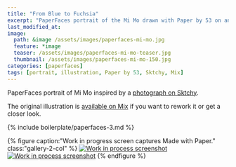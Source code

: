 ```yaml
---
title: "From Blue to Fuchsia"
excerpt: "PaperFaces portrait of the Mi Mo drawn with Paper by 53 on an iPad."
last_modified_at: 
image: 
  path: &image /assets/images/paperfaces-mi-mo.jpg 
  feature: *image
  teaser: /assets/images/paperfaces-mi-mo-teaser.jpg
  thumbnail: /assets/images/paperfaces-mi-mo-150.jpg
categories: [paperfaces]
tags: [portrait, illustration, Paper by 53, Sktchy, Mix]
---
```


PaperFaces portrait of Mi Mo inspired by a [photograph on Sktchy](http://sktchy.com/oIkdLC ).

The original illustration is [available on Mix](https://mix.fiftythree.com/11098-Michael-Rose/1619293) if you want to rework it or get a closer look.

{% include boilerplate/paperfaces-3.md %}

{% figure caption:"Work in progress screen captures Made with Paper." class:"gallery-2-col" %}
[![Work in process screenshot](/assets/images/paperfaces-mi-mo-process-1-600.jpg)](/assets/images/paperfaces-mi-mo-process-1-lg.jpg) [![Work in process screenshot](/assets/images/paperfaces-mi-mo-process-2-600.jpg)](/assets/images/paperfaces-mi-mo-process-2-lg.jpg)
{% endfigure %}
